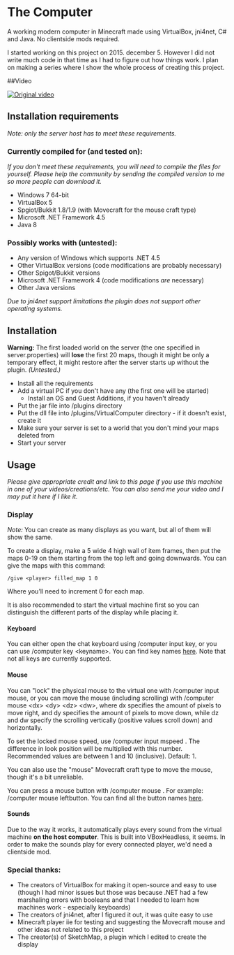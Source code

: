 # The Computer
A working modern computer in Minecraft made using VirtualBox, jni4net, C# and Java. No clientside mods required.

I started working on this project on 2015. december 5. However I did not write much code in that time as I had to figure out how things work.
I plan on making a series where I show the whole process of creating this project.

##Video

[![Original video](https://img.youtube.com/vi/VxSyDfxPd3s/0.jpg)](https://www.youtube.com/watch?v=VxSyDfxPd3s)

## Installation requirements
*Note: only the server host has to meet these requirements.*

### Currently compiled for (and tested on):
*If you don't meet these requirements, you will need to compile the files for yourself. Please help the community by sending the compiled version to me so more people can download it.*

* Windows 7 64-bit
* VirtualBox 5
* Spgiot/Bukkit 1.8/1.9 (with Movecraft for the mouse craft type)
* Microsoft .NET Framework 4.5
* Java 8

### Possibly works with (untested):
* Any version of Windows which supports .NET 4.5
* Other VirtualBox versions (code modifications are probably necessary)
* Other Spigot/Bukkit versions
* Microsoft .NET Framework 4 (code modifications *are* necessary)
* Other Java versions

*Due to jni4net support limitations the plugin does not support other operating systems.*

## Installation
**Warning:** The first loaded world on the server (the one specified in server.properties) will **lose** the first 20 maps, though it might be only a temporary effect, it might restore after the server starts up without the plugin. *(Untested.)*

* Install all the requirements
* Add a virtual PC if you don't have any (the first one will be started)
    * Install an OS and Guest Additions, if you haven't already
* Put the jar file into <server>/plugins directory
* Put the dll file into <server>/plugins/VirtualComputer directory - if it doesn't exist, create it
* Make sure your server is set to a world that you don't mind your maps deleted from
* Start your server

## Usage
*Please give appropriate credit and link to this page if you use this machine in one of your videos/creations/etc. You can also send me your video and I may put it here if I like it.*

### Display
*Note:* You can create as many displays as you want, but all of them will show the same.

To create a display, make a 5 wide 4 high wall of item frames, then put the maps 0-19 on them starting from the top left and going downwards. You can give the maps with this command:

    /give <player> filled_map 1 0

Where you'll need to increment 0 for each map.

It is also recommended to start the virtual machine first so you can distinguish the different parts of the display while placing it.

#### Keyboard
You can either open the chat keyboard using /computer input key, or you can use /computer key \<keyname\>. You can find key names [here](https://github.com/NorbiPeti/VirtualComputer/blob/master/VirtualComputerSender/VirtualKeys.cs). Note that not all keys are currently supported.

#### Mouse
You can "lock" the physical mouse to the virtual one with /computer input mouse, or you can move the mouse (including scrolling) with /computer mouse \<dx\> \<dy\> \<dz\> \<dw\>, where dx specifies the amount of pixels to move right, and dy specifies the amount of pixels to move down, while dz and dw specify the scrolling vertically (positive values scroll down) and horizontally.

To set the locked mouse speed, use /computer input mspeed <integer>. The difference in look position will be multiplied with this number. Recommended values are between 1 and 10 (inclusive). Default: 1.

You can also use the "mouse" Movecraft craft type to move the mouse, though it's a bit unreliable.

You can press a mouse button with /computer mouse <buttonname>. For example: /computer mouse leftbutton. You can find all the button names [here](https://github.com/NorbiPeti/VirtualComputer/blob/master/VirtualComputerSender/MouseBS.cs).

#### Sounds
Due to the way it works, it automatically plays every sound from the virtual machine **on the host computer**. This is built into VBoxHeadless, it seems. In order to make the sounds play for every connected player, we'd need a clientside mod.

### Special thanks:
* The creators of VirtualBox for making it open-source and easy to use (though I had minor issues but those was because .NET had a few marshaling errors with booleans and that I needed to learn how machines work - especially keyboards)
* The creators of jni4net, after I figured it out, it was quite easy to use
* Minecraft player iie for testing and suggesting the Movecraft mouse and other ideas not related to this project
* The creator(s) of SketchMap, a plugin which I edited to create the display

